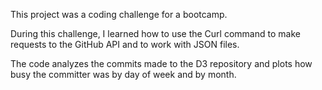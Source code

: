This project was a coding challenge for a bootcamp.

During this challenge, I learned how to use the Curl command to make requests to the GitHub API and to
work with JSON files.

The code analyzes the commits made to the D3 repository and plots how busy the committer was by day of week and by month.